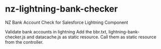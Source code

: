 # nz-lightning-bank-checker
NZ Bank Account Check for Salesforce Lightning Component

Validate bank accounts in lightning
Add the bbr.txt, lightning-bank-checker.js and datacache.js as static resource.
Call them as static resource from the controller.

